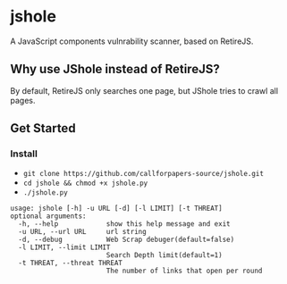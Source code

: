# jshole
A JavaScript components vulnrability scanner, based on RetireJS.
## Why use JShole instead of RetireJS?
By default, RetireJS only searches one page, but JShole tries to crawl all pages.

## Get Started
### Install
  * `git clone https://github.com/callforpapers-source/jshole.git`
  * `cd jshole && chmod +x jshole.py`
  * `./jshole.py`
  
```
usage: jshole [-h] -u URL [-d] [-l LIMIT] [-t THREAT]
optional arguments:
  -h, --help            show this help message and exit
  -u URL, --url URL     url string
  -d, --debug           Web Scrap debuger(default=false)
  -l LIMIT, --limit LIMIT
                        Search Depth limit(default=1)
  -t THREAT, --threat THREAT
                        The number of links that open per round
```
